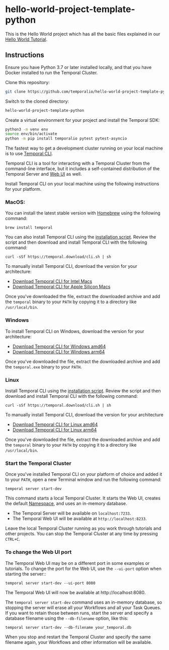 # hello-world-project-template-python

This is the Hello World project which has all the basic files explained in our [Hello World Tutorial](https://learn.temporal.io/getting_started/python/hello_world_in_python//).

## Instructions

Ensure you have Python 3.7 or later installed locally, and that you have Docker installed to run the Temporal Cluster.

Clone this repository:

```bash
git clone https://github.com/temporalio/hello-world-project-template-python
```

Switch to the cloned directory:

```bash
hello-world-project-template-python
```

Create a virtual environment for your project and install the Temporal SDK:

```bash
python3 -m venv env
source env/bin/activate
python -m pip install temporalio pytest pytest-asyncio
```

The fastest way to get a development cluster running on your local machine is to use [Temporal CLI](https://docs.temporal.io/cli).

Temporal CLI is a tool for interacting with a Temporal Cluster from the command-line interface, but it includes a self-contained distribution of the Temporal Server and [Web UI](https://docs.temporal.io/web-ui) as well.

Install Temporal CLI on your local machine using the following instructions for your platform.

###  MacOS:

You can install the latest stable version with [Homebrew](https://brew.sh/) using the following command:

```brew install temporal```

You can also install Temporal CLI using the [installation script](https://temporal.download/cli.sh). Review the script and then download and install Temporal CLI with the following command:

```curl -sSf https://temporal.download/cli.sh | sh```

To manually install Temporal CLI, download the version for your architecture:

*  [Download Temporal CLI for Intel Macs](https://temporal.download/cli/archive/latest?platform=darwin&arch=amd64)
*  [Download Temporal CLI for Apple Silicon Macs](https://temporal.download/cli/archive/latest?platform=darwin&arch=arm64)

Once you've downloaded the file, extract the downloaded archive and add the ```temporal``` binary to your ```PATH``` by copying it to a directory like ```/usr/local/bin```.

### Windows

To install Temporal CLI on Windows, download the version for your architecture:

* [Download Temporal CLI for Windows amd64](https://temporal.download/cli/archive/latest?platform=windows&arch=amd64)
* [Download Temporal CLI for Windows arm64](https://temporal.download/cli/archive/latest?platform=windows&arch=arm64)

Once you've downloaded the file, extract the downloaded archive and add the ```temporal.exe``` binary to your ```PATH```.

### Linux

Install Temporal CLI using the [installation script](https://temporal.download/cli.sh). Review the script and then download and install Temporal CLI with the following command:

```curl -sSf https://temporal.download/cli.sh | sh```

To manually install Temporal CLI, download the version for your architecture

*  [Download Temporal CLI for Linux amd64](https://temporal.download/cli/archive/latest?platform=linux&arch=amd64)
*  [Download Temporal CLI for Linux arm64](https://temporal.download/cli/archive/latest?platform=linux&arch=arm64)

Once you've downloaded the file, extract the downloaded archive and add the ```temporal``` binary to your ```PATH``` by copying it to a directory like ```/usr/local/bin```.

### Start the Temporal Cluster

Once you've installed Temporal CLI on your platform of choice and added it to your ```PATH```, open a new Terminal window and run the following command:

```temporal server start-dev```

This command starts a local Temporal Cluster. It starts the Web UI, creates the default [Namespace](https://docs.temporal.io/namespaces), and uses an in-memory database.

*  The Temporal Server will be available on ```localhost:7233```.
*  The Temporal Web UI will be available at ```http://localhost:8233```.

Leave the local Temporal Cluster running as you work through tutorials and other projects. You can stop the Temporal Cluster at any time by pressing ```CTRL+C```.

### To change the Web UI port
The Temporal Web UI may be on a different port in some examples or tutorials. To change the port for the Web UI, use the ```--ui-port``` option when starting the server::

```temporal server start-dev --ui-port 8080```

The Temporal Web UI will now be available at http://localhost:8080.

The ```temporal server start-dev``` command uses an in-memory database, so stopping the server will erase all your Workflows and all your Task Queues. If you want to retain those between runs, start the server and specify a database filename using the ```--db-filename``` option, like this:

```temporal server start-dev --db-filename your_temporal.db```

When you stop and restart the Temporal Cluster and specify the same filename again, your Workflows and other information will be available.



